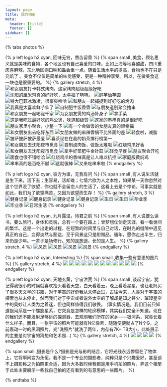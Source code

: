 ```yaml
---
layout: page
title: 我的相册
meta:
  header: [title]
  footer: []
sidebar: []
---
```

{% tabs photos %}

<!-- tab 美食 -->

{% p left logo h2 cyan, 回味无穷，唇齿留香 %}
{% span small ,美食，顾名思义就是美味的食物，各个地区也有自己喜爱的口味，比如上海等地喜酸甜，四川重庆喜麻辣，东北地区则口味和盐会重一点。随着生活水平的提高，食物也不在只是充饥了 。美食不仅仅是简单的味觉感受，更是一种精神享受。所以，在做美食这一块也是很重要的。 %}
{% gallery stretch, 4 %}
![和女朋友打卡韩式烤肉，这家烤肉超级超级好吃](https://cdn.jsdelivr.net/gh/XuxuGood/cdn/blogImages/photos/deliciousFood/33.jpg)
![沈阳的厘米鸡真的好好吃，太幸福了嘻嘻。](https://cdn.jsdelivr.net/gh/XuxuGood/cdn/blogImages/photos/deliciousFood/1.jpg)
![鲜芋仙芋圆](https://cdn.jsdelivr.net/gh/XuxuGood/cdn/blogImages/photos/deliciousFood/5.jpg)
![特大巴菲冰激凌，很豪爽哈哈](https://cdn.jsdelivr.net/gh/XuxuGood/cdn/blogImages/photos/deliciousFood/4.jpg)
![和朋友一起捕捉到好好吃的烤肉](https://cdn.jsdelivr.net/gh/XuxuGood/cdn/blogImages/photos/deliciousFood/2.jpg)
![我真是太喜欢鲜芋仙了](https://cdn.jsdelivr.net/gh/XuxuGood/cdn/blogImages/photos/deliciousFood/3.jpg)
![自制肥牛饭香香](https://cdn.jsdelivr.net/gh/XuxuGood/cdn/blogImages/photos/deliciousFood/6.jpg)
![与朋友道别聚会撸串](https://cdn.jsdelivr.net/gh/XuxuGood/cdn/blogImages/photos/deliciousFood/7.jpg)
![和女朋友一起喝泷千家](https://cdn.jsdelivr.net/gh/XuxuGood/cdn/blogImages/photos/deliciousFood/8.jpg)
![为女朋友煲的鸡汤补身子](https://cdn.jsdelivr.net/gh/XuxuGood/cdn/blogImages/photos/deliciousFood/13.jpg)
![拿手菜](https://cdn.jsdelivr.net/gh/XuxuGood/cdn/blogImages/photos/deliciousFood/14.jpg)
![这是我吃过最好吃的鸡公煲，味道超级赞](https://cdn.jsdelivr.net/gh/XuxuGood/cdn/blogImages/photos/deliciousFood/10.jpg)
![这家的串串真的是很好吃](https://cdn.jsdelivr.net/gh/XuxuGood/cdn/blogImages/photos/deliciousFood/9.jpg)
![朋友家里小聚会，小整一下](https://cdn.jsdelivr.net/gh/XuxuGood/cdn/blogImages/photos/deliciousFood/11.jpg)
![有一个会做饭的女朋友真的很幸福](https://cdn.jsdelivr.net/gh/XuxuGood/cdn/blogImages/photos/deliciousFood/12.jpg)
![和女朋友出去吃好东西](https://cdn.jsdelivr.net/gh/XuxuGood/cdn/blogImages/photos/deliciousFood/17.jpg)
![女朋友做的麻辣香锅不比外面的差](https://cdn.jsdelivr.net/gh/XuxuGood/cdn/blogImages/photos/deliciousFood/15.jpg)
![轻食啦，减脂](https://cdn.jsdelivr.net/gh/XuxuGood/cdn/blogImages/photos/deliciousFood/16.jpg)
![披萨披萨披萨最爱](https://cdn.jsdelivr.net/gh/XuxuGood/cdn/blogImages/photos/deliciousFood/19.jpg)
![喜茶现在在我的奶茶排行榜第一](https://cdn.jsdelivr.net/gh/XuxuGood/cdn/blogImages/photos/deliciousFood/20.jpg)
![和女朋友去沈阳夜市觅食](https://cdn.jsdelivr.net/gh/XuxuGood/cdn/blogImages/photos/deliciousFood/24.jpg)
![自制卤肉饭，做饭太难啦](https://cdn.jsdelivr.net/gh/XuxuGood/cdn/blogImages/photos/deliciousFood/25.jpg)
![红烧鸡爪好香](https://cdn.jsdelivr.net/gh/XuxuGood/cdn/blogImages/photos/deliciousFood/26.jpg)
![和女朋友去沈阳夜市觅食](https://cdn.jsdelivr.net/gh/XuxuGood/cdn/blogImages/photos/deliciousFood/21.jpg)
![拿手好菜肥牛金针菇](https://cdn.jsdelivr.net/gh/XuxuGood/cdn/blogImages/photos/deliciousFood/30.jpg)
![轻食早餐](https://cdn.jsdelivr.net/gh/XuxuGood/cdn/blogImages/photos/deliciousFood/22.jpg)
![朋友聚会开吃](https://cdn.jsdelivr.net/gh/XuxuGood/cdn/blogImages/photos/deliciousFood/27.jpg)
![面食也很不错哈哈](https://cdn.jsdelivr.net/gh/XuxuGood/cdn/blogImages/photos/deliciousFood/28.jpg)
![红烧鸡爪的香味真是让人难以抗拒](https://cdn.jsdelivr.net/gh/XuxuGood/cdn/blogImages/photos/deliciousFood/29.jpg)
![家庭版黄焖鸡](https://cdn.jsdelivr.net/gh/XuxuGood/cdn/blogImages/photos/deliciousFood/31.jpg)
![串串真的是百吃不腻](https://cdn.jsdelivr.net/gh/XuxuGood/cdn/blogImages/photos/deliciousFood/32.jpg)
![这就很棒](https://cdn.jsdelivr.net/gh/XuxuGood/cdn/blogImages/photos/deliciousFood/18.jpg)
![又来吃串串啦](https://cdn.jsdelivr.net/gh/XuxuGood/cdn/blogImages/photos/deliciousFood/23.jpg)
{% endgallery %}

<!-- endtab -->

<!-- tab 生活 -->

{% p left logo h2 cyan, 彼方为谁，无我有问 %}
{% span small ,有人说生活就是生下来，活下去；生容易，活却难；七情六欲为人之本性，如果某一天你忽然对这个世界没了欲望，你也就不会留恋人的生活了，这看上去是个悖论，可事实就是如此，我们为了欲望痛苦，又因为欲望而生存！ %}
{% gallery stretch, 3 %}
![健身记录](https://cdn.jsdelivr.net/gh/XuxuGood/cdn/blogImages/photos/life/健身2.jpg)
![健身记录](https://cdn.jsdelivr.net/gh/XuxuGood/cdn/blogImages/photos/life/健身3.jpg)
![健身记录](https://cdn.jsdelivr.net/gh/XuxuGood/cdn/blogImages/photos/life/健身4.jpg)
![健身记录](https://cdn.jsdelivr.net/gh/XuxuGood/cdn/blogImages/photos/life/健身1.jpg)
![生日](https://cdn.jsdelivr.net/gh/XuxuGood/cdn/blogImages/photos/life/生日1.jpg)
![生日](https://cdn.jsdelivr.net/gh/XuxuGood/cdn/blogImages/photos/life/生日2.jpg)
![毕业季](https://cdn.jsdelivr.net/gh/XuxuGood/cdn/blogImages/photos/life/毕业1.jpg)
![毕业季](https://cdn.jsdelivr.net/gh/XuxuGood/cdn/blogImages/photos/life/毕业2.jpg)
![日常生活](https://cdn.jsdelivr.net/gh/XuxuGood/cdn/blogImages/photos/life/生活2.jpg)
{% endgallery %}

<!-- endtab -->

<!-- tab 旅行 -->

{% p left logo h2 cyan, 九月露湿，待君之前 %}
{% span small ,有人说要么读书，要么旅行，身体和灵魂，总有一个要在路上；曾梦想仗剑走天涯，看一看世间的繁华。这是一个出走的过程，在短暂的时间里与自己对话，在时光的缝隙中遇见真正的自己，变得淡然与豁达，至于风景这只是附赠品。骚年，愿你走出半生，归来仍是少年。一辈子是场修行。短的是旅途，长的是人生。 %}
{% gallery stretch, 4 %}
![风景](https://cdn.jsdelivr.net/gh/XuxuGood/cdn/blogImages/photos/travel/1.jpg)
![风景](https://cdn.jsdelivr.net/gh/XuxuGood/cdn/blogImages/photos/travel/2.jpg)
![风景](https://cdn.jsdelivr.net/gh/XuxuGood/cdn/blogImages/photos/travel/3.jpg)
![风景](https://cdn.jsdelivr.net/gh/XuxuGood/cdn/blogImages/photos/travel/4.jpg)
{% endgallery %}

<!-- endtab -->

<!-- tab 无名 -->

{% p left logo h2 cyan, Interesting %}
{% span small ,收集一些有意思的图片 %}
{% gallery stretch, 4 %}
![](https://cdn.jsdelivr.net/gh/XuxuGood/cdn/blogImages/photos/nameless/11.jpg)
![](https://cdn.jsdelivr.net/gh/XuxuGood/cdn/blogImages/photos/nameless/12.jpg)
![](https://cdn.jsdelivr.net/gh/XuxuGood/cdn/blogImages/photos/nameless/3.jpg)
![](https://cdn.jsdelivr.net/gh/XuxuGood/cdn/blogImages/photos/nameless/4.jpg)
![](https://cdn.jsdelivr.net/gh/XuxuGood/cdn/blogImages/photos/nameless/9.jpg)
![](https://cdn.jsdelivr.net/gh/XuxuGood/cdn/blogImages/photos/nameless/7.jpg)
![](https://cdn.jsdelivr.net/gh/XuxuGood/cdn/blogImages/photos/nameless/8.jpg)
![](https://cdn.jsdelivr.net/gh/XuxuGood/cdn/blogImages/photos/nameless/6.jpg)
![](https://cdn.jsdelivr.net/gh/XuxuGood/cdn/blogImages/photos/nameless/5.jpg)
![](https://cdn.jsdelivr.net/gh/XuxuGood/cdn/blogImages/photos/nameless/10.jpg)
![](https://cdn.jsdelivr.net/gh/XuxuGood/cdn/blogImages/photos/nameless/1.jpg)
![](https://cdn.jsdelivr.net/gh/XuxuGood/cdn/blogImages/photos/nameless/2.jpg)
{% endgallery %}

<!-- endtab -->

<!-- tab 宇宙 -->

{% p left logo h2 cyan, 天地玄黄，宇宙洪荒 %}
{% span small ,谈起宇宙，犹记得我很小的时候就喜欢抬头看着天空，白天看着云，晚上看着星星，也让老妈买了很多天文学的书籍，对于宇宙的好奇我从未停止过，古往今来，人类对于宇宙的探索也从未停止，然而我们对于宇宙或者说外太空的了解却是知之甚少，璀璨星空中的奥妙让人类为之着迷，但也同样值得我们敬畏。 (事实情况是，我们目前只知道银河系是一个螺旋星系，它究竟是怎样的轮廓模样，其实我们完全不知道。现在的我们还不能发射足够远的探测器，去观测我们所在的家乡——银河系，究竟长着什么样子。而且，一张宇宙的照片可能就有N亿像素，随随便便就占了N个G，之前轰动一时的黑洞照片，光"洗照片"就洗了两年，内存有7K+ TB大小，此处展示的主要是对宇宙的猜想和艺术照...) %}
{% gallery stretch, 4 %}
![](https://cdn.jsdelivr.net/gh/XuxuGood/cdn/blogImages/photos/universe/1.jpg)
![](https://cdn.jsdelivr.net/gh/XuxuGood/cdn/blogImages/photos/universe/2.jpg)
![](https://cdn.jsdelivr.net/gh/XuxuGood/cdn/blogImages/photos/universe/3.jpg)
![](https://cdn.jsdelivr.net/gh/XuxuGood/cdn/blogImages/photos/universe/4.jpg)
{% endgallery %}

<!-- endtab -->

<!-- tab 关于光影 -->

{% span small ,摄影是什么?摄影是光与影的结合，它将光线永远停留在了物体上，它将瞬间变为永恒。我不是一个专业的摄影者，纯粹只是个兴趣爱好，甚至谈不上摄影称之为拍照更合适，因为大多数时候我都是用手机拍的照片，弄这个相册于此处主要展示一些我自己拍的还有看到的有意思的一些图片。 %}

<!-- endtab -->

{% endtabs %}
